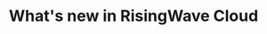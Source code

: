 ---
id: about-whats-new
title: What's new in RisingWave Cloud
description: 
slug: /about-whats-new
---